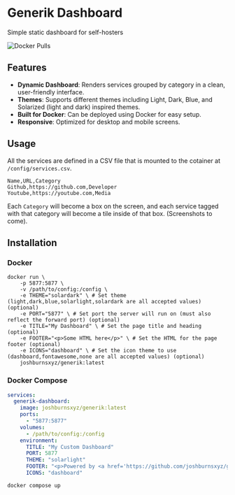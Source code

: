 # Generik Dashboard

Simple static dashboard for self-hosters 

![Docker Pulls](https://img.shields.io/docker/pulls/joshburnsxyz/generik)


## Features
- **Dynamic Dashboard**: Renders services grouped by category in a clean, user-friendly interface.
- **Themes**: Supports different themes including Light, Dark, Blue, and Solarized (light and dark) inspired themes.
- **Built for Docker**: Can be deployed using Docker for easy setup.
- **Responsive**: Optimized for desktop and mobile screens.

## Usage

All the services are defined in a CSV file that is mounted to the cotainer at `/config/services.csv`.

```csv
Name,URL,Category
Github,https://github.com,Developer
Youtube,https://youtube.com,Media
```

Each `Category` will become a box on the screen, and each service tagged with that category will become a tile inside of that box. (Screenshots to come).

## Installation

### Docker

```shell
docker run \
    -p 5877:5877 \
    -v /path/to/config:/config \
    -e THEME="solardark" \ # Set theme (light,dark,blue,solarlight,solardark are all accepted values) (optional)
    -e PORT="5877" \ # Set port the server will run on (must also reflect the forward port) (optional)
    -e TITLE="My Dashboard" \ # Set the page title and heading (optional)
    -e FOOTER="<p>Some HTML here</p>" \ # Set the HTML for the page footer (optional)
    -e ICONS="dashboard" \ # Set the icon theme to use (dashboard,fontawesome,none are all accepted values) (optional)
    joshburnsxyz/generik:latest
```

### Docker Compose

```yaml
services:
  generik-dashboard:
    image: joshburnsxyz/generik:latest
    ports:
      - "5877:5877"
    volumes:
      - /path/to/config:/config
    environment:
      TITLE: "My Custom Dashboard"
      PORT: 5877
      THEME: "solarlight"
      FOOTER: "<p>Powered by <a href='https://github.com/joshburnsxyz/generik'>Generik Dash</a></p>"
      ICONS: "dashboard"
```

```console
docker compose up
```